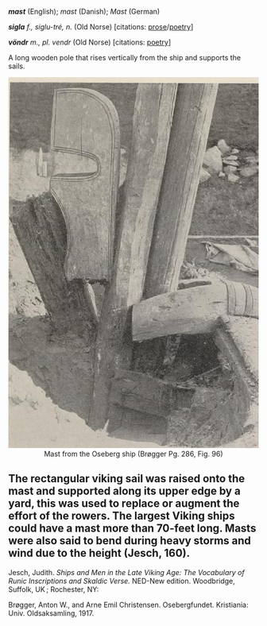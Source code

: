 **_mast_** (English); _mast_ (Danish); _Mast_ (German)

_**sigla** f., siglu-tré, n._ (Old Norse) [citations: [prose](https://onp.ku.dk/onp/onp.php?o68379)/[poetry](https://lexiconpoeticum.org/m.php?p=lemma&i=71792)]  

_**vöndr** m., pl. vendr_ (Old Norse) [citations: [poetry](https://lexiconpoeticum.org/m.php?p=lemma&i=95470)]

  A long wooden pole that rises vertically from the ship and supports the sails.

<div align="center">
  
  ![Mast from Oseberg ship](../images/Mast_oseberg.png)  
  Mast from the Oseberg ship (Brøgger Pg. 286, Fig. 96)

</div>
 
  The rectangular viking sail was raised onto the mast and supported along its upper edge by a yard, this was used to replace or augment the effort of the rowers. The largest Viking ships could have a mast more than 70-feet long. Masts were also said to bend during heavy storms and wind due to the height (Jesch, 160). 
---

  Jesch, Judith. _Ships and Men in the Late Viking Age: The Vocabulary of Runic Inscriptions and Skaldic Verse._ NED-New edition. Woodbridge, Suffolk, UK ; Rochester, NY: 
 
  Brøgger, Anton W., and Arne Emil Christensen. Osebergfundet. Kristiania: Univ. Oldsaksamling, 1917. 

